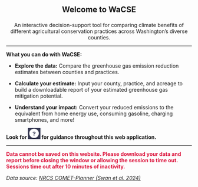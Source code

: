 
<center>
<h2>

Welcome to WaCSE

</center>
</h2>
<center>

An interactive decision-support tool for comparing climate benefits of
different agricultural conservation practices across Washington’s
diverse counties.

</center>
<hr>

**What you can do with WaCSE:**

- **Explore the data:** Compare the greenhouse gas emission reduction
  estimates between counties and practices.

- **Calculate your estimate:** Input your county, practice, and acreage
  to build a downloadable report of your estimated greenhouse gas
  mitigation potential.

- **Understand your impact:** Convert your reduced emissions to the
  equivalent from home energy use, consuming gasoline, charging
  smartphones, and more!

**Look for
<img src="img/question.png" height="30" alt="Question mark icon" /> for
guidance throughout this web application.**

------------------------------------------------------------------------

<span style="color: crimson;"><b>Data cannot be saved on this website.
Please download your data and report before closing the window or
allowing the session to time out. Sessions time out after 10 minutes of
inactivity.</b></span>

*Data source: <a href="http://comet-planner.com/" target="_blank">NRCS
COMET-Planner (Swan et al. 2024) </a>*
